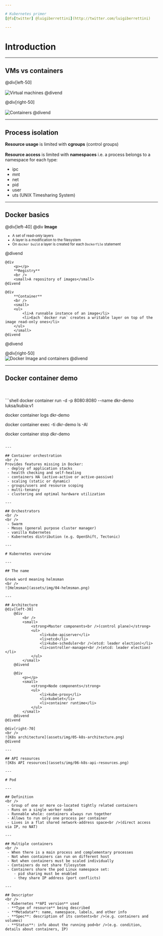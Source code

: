 ```yaml
---

# Kubernetes primer
[@fa[twitter] @luigiberrettini](http://twitter.com/luigiberrettini)

---
```


# Introduction

---

## VMs vs containers

@div[left-50]
<br /><br />
![Virtual machines](assets/img/01-virtual-machines.png)
@divend

@div[right-50]
<br /><br />
![Containers](assets/img/02-containers.png)
@divend

---

## Process isolation

**Resource usage** is limited with **cgroups** (control groups)
<br />
<br />
**Resource access** is limited with **namespaces** i.e. a process belongs to a namespace for each type:
 - ipc
 - mnt
 - net
 - pid
 - user
 - uts (UNIX Timesharing System)

---

## Docker basics

@div[left-40]
    @div
        **Image**
        <br />
        <small>
        <ul>
            <li>A set of read-only layers</li>
            <li>A layer is a modification to the filesystem</li>
            <li>On `docker build` a layer is created for each `Dockerfile` statement</li>
        </ul>
        </small>
    @divend

    @div
        <p></p>
        **Registry**
        <br />
        <small>A repository of images</small>
    @divend

    @div
        **Container**
        <br />
        <small>
        <ul>
            <li>A runnable instance of an image</li>
            <li>Each `docker run` creates a writable layer on top of the image read-only ones</li>
        </ul>
        </small>
    @divend
@divend

@div[right-50]
<br />
![Docker Image and containers](assets/img/03-docker-image-containers.png)
@divend

---

## Docker container demo
<br />
<br />
```shell
docker container run -d -p 8080:8080 --name dkr-demo luksa/kubia:v1

docker container logs dkr-demo

docker container exec -ti dkr-demo ls -Al

docker container stop dkr-demo
```

---

## Container orchestration
<br />
Provides features missing in Docker:
 - deploy of application stacks
 - health checking and self-healing
 - containers HA (active-active or active-passive)
 - scaling (static or dynamic)
 - groups/users and resource scoping
 - multi-tenancy
 - clustering and optimal hardware utilization

---

## Orchestrators
<br />
<br />
 - Swarm
 - Mesos (general purpose cluster manager)
 - vanilla Kubernetes
 - Kubernetes distribution (e.g. OpenShift, Tectonic)

---

# Kubernetes overview

---

## The name

Greek word meaning helmsman
<br />
![Helmsman](assets/img/04-helmsman.png)

---

## Architecture
@div[left-30]
    @div
        <br />
        <small>
            <strong>Master components<br />(control plane)</strong>
            <ul>
                <li>kube-apiserver</li>
                <li>etcd</li>
                <li>kube-scheduler<br />(etcd: leader election)</li>
                <li>controller-manager<br />(etcd: leader election)</li>
            </ul>
        </small>
    @divend

    @div
        <p></p>
        <small>
            <strong>Node components</strong>
            <ul>
                <li>kube-proxy</li>
                <li>kubelet</li>
                <li>container runtime</li>
            </ul>
        </small>
    @divend
@divend

@div[right-70]
<br />
![K8s architecture](assets/img/05-k8s-architecture.png)
@divend

---

## API resources
![K8s API resources](assets/img/06-k8s-api-resources.png)

---

# Pod

---

## Definition
<br />
 - Group of one or more co-located tightly related containers
 - Runs on a single worker node
 - Runnable whole: containers always run together
 - Allows to run only one process per container
 - Lives in a flat shared network-address space<br />(direct access via IP, no NAT)

---

## Multiple containers
<br />
 - When there is a main process and complementary processes
 - Not when containers can run on different host
 - Not when containers must be scaled individually
 - Containers do not share filesystem
 - Containers share the pod Linux namespace set:
    - pid sharing must be enabled
    - they share IP address (port conflicts)

---

## Descriptor
<br />
 - Kubernetes **API version** used
 - **Type of resource** being described
 - **Metadata**: name, namespace, labels, and other info
 - **Spec**: description of its contents<br />(e.g. containers and volumes)
 - **Status**: info about the running pod<br />(e.g. condition, details about containers, IP)